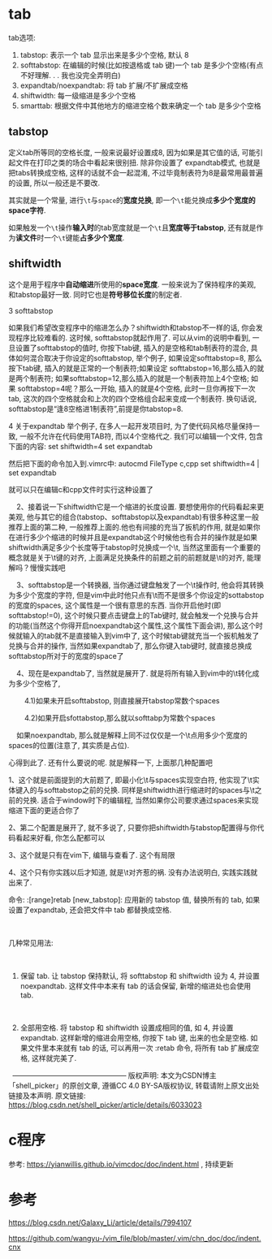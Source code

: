 
# tab

tab选项: 

1. tabstop: 表示一个 tab 显示出来是多少个空格, 默认 8
2. softtabstop: 在编辑的时候(比如按退格或 tab 键)一个 tab 是多少个空格(有点不好理解. . . 我也没完全弄明白)
3. expandtab/noexpandtab: 将 tab 扩展/不扩展成空格
4. shiftwidth: 每一级缩进是多少个空格
5. smarttab: 根据文件中其他地方的缩进空格个数来确定一个 tab 是多少个空格

## tabstop

定义tab所等同的空格长度, 一般来说最好设置成8, 因为如果是其它值的话, 可能引起文件在打印之类的场合中看起来很别扭. 除非你设置了 expandtab模式, 也就是把tabs转换成空格, 这样的话就不会一起混淆, 不过毕竟制表符为8是最常用最普遍的设置, 所以一般还是不要改. 

其实就是一个常量, 进行`\t`与`space`的**宽度兑换**, 即一个`\t`能兑换成**多少个宽度的space字符**. 

如果触发一个`\t`操作**输入时**的tab宽度就是一个`\t`且**宽度等于tabstop**, 还有就是作为**读文件**时一个`\t`键能**占多少个宽度**. 

## shiftwidth

这个是用于程序中**自动缩进**所使用的**space宽度**. 一般来说为了保持程序的美观, 和tabstop最好一致. 同时它也是**符号移位长度**的制定者. 


3 softtabstop

如果我们希望改变程序中的缩进怎么办？shiftwidth和tabstop不一样的话, 你会发现程序比较难看的. 这时候, softtabstop就起作用了. 可以从vim的说明中看到, 一旦设置了softtabstop的值时, 你按下tab键, 插入的是空格和tab制表符的混合, 具体如何混合取决于你设定的softtabstop, 举个例子, 如果设定softtabstop=8, 那么按下tab键, 插入的就是正常的一个制表符;如果设定 softtabstop=16,那么插入的就是两个制表符; 如果softtabstop=12,那么插入的就是一个制表符加上4个空格; 如果 softtabstop=4呢？那么一开始, 插入的就是4个空格, 此时一旦你再按下一次tab, 这次的四个空格就会和上次的四个空格组合起来变成一个制表符. 换句话说, softtabstop是“逢8空格进1制表符”,前提是你tabstop=8. 

4 关于expandtab
举个例子, 在多人一起开发项目时, 为了使代码风格尽量保持一致, 一般不允许在代码使用TAB符, 而以4个空格代之. 我们可以编辑一个文件, 包含下面的内容: 
set shiftwidth=4
set expandtab

然后把下面的命令加入到.vimrc中: 
autocmd FileType c,cpp set shiftwidth=4 | set expandtab

就可以只在编辑c和cpp文件时实行这种设置了



    2、接着说一下shiftwidth它是一个缩进的长度设置. 要想使用你的代码看起来更美观, 他与其它的组合(tabstop、softtabstop以及expandtab)有很多种这里一般推荐上面的第二种, 一般推荐上面的.他也有间接的充当了扳机的作用, 就是如果你在进行多少个缩进的时候并且是expandtab这个时候他也有合并的操作就是如果shiftwidth满足多少个长度等于tabstop时兑换成一个\t, 当然这里面有一个重要的概念就是关于\t键的对齐, 上面满足兑换条件的前题之前的前题就是\t的对齐, 能理解吗？慢慢实践吧

    3、softtabstop是一个转换器, 当你通过键盘触发了一个\t操作时, 他会将其转换为多少个宽度的字符, 但是vim中此时他只点有\t而不是很多个你设定的sottabstop的宽度的spaces, 这个属性是一个很有意思的东西. 当你开启他时(即 softtabstop!=0), 这个时候只要点击键盘上的Tab键时, 就会触发一个兑换与合并的功能(当然这个你得开启noexpandtab这个属性,这个属性下面会讲), 那么这个时候就输入的tab就不是直接输入到vim中了, 这个时候tab键就充当一个扳机触发了兑换与合并的操作, 当然如果expandtab了, 那么你键入tab键时, 就直接总换成softtabstop所对于的宽度的space了

    4、现在是expandtab了, 当然就是展开了. 就是将所有输入到vim中的\t转化成为多少个空格了, 

        4.1)如果未开启softtabstop, 则直接展开tabstop常数个spaces

        4.2)如果开启sfottabstop,那么就以softtabp为常数个spaces

    如果noexpandtab, 那么就是解释上同不过仅仅是一个\t点用多少个宽度的spaces的位置(注意了, 其实质是占位). 

心得到此了. 还有什么要说的呢. 就是解释一下, 上面那几种配置吧

1、这个就是前面提到的大前题了, 即最小化\t与spaces实现空白符, 他实现了\t实体键入的与softtabstop之前的兑换. 同样是shiftwidth进行缩进时的spaces与\t之前的兑换. 适合于window时下的编辑程, 当然如果你公司要求通过spaces来实现缩进下面的更适合你了

2、第二个配置是展开了, 就不多说了, 只要你把shiftwidth与tabstop配置得与你代码看起来好看, 你怎么配都可以

3、这个就是只有在vim下, 编辑与查看了. 这个有局限

4、这个只有你实践以后才知道, 就是\t对齐惹的祸. 没有办法说明白, 实践实践就出来了. 


命令: 
:[range]retab [new_tabstop]: 应用新的 tabstop 值, 替换所有的 tab, 如果设置了expandtab, 还会把文件中 tab 都替换成空格. 

 

几种常见用法: 

 

1. 保留 tab. 让 tabstop 保持默认, 将 softtabstop 和 shiftwidth 设为 4, 并设置 noexpandtab. 这样文件中本来有 tab 的话会保留, 新增的缩进处也会使用 tab. 

 

2. 全部用空格. 将 tabstop 和 shiftwidth 设置成相同的值, 如 4, 并设置 expandtab. 这样新增的缩进会用空格, 你按下 tab 键, 出来的也全是空格. 如果文件里本来就有 tab 的话, 可以再用一次 :retab 命令, 将所有 tab 扩展成空格, 这样就完美了. 

 
————————————————
版权声明: 本文为CSDN博主「shell_picker」的原创文章, 遵循CC 4.0 BY-SA版权协议, 转载请附上原文出处链接及本声明. 
原文链接: https://blog.csdn.net/shell_picker/article/details/6033023



# c程序

参考: https://yianwillis.github.io/vimcdoc/doc/indent.html , 持续更新

# 参考

https://blog.csdn.net/Galaxy_Li/article/details/7994107

https://github.com/wangyu-/vim_file/blob/master/.vim/chn_doc/doc/indent.cnx